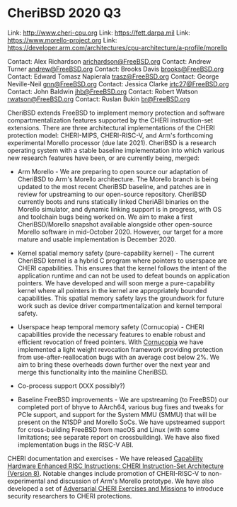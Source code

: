 # CheriBSD 2020 Q3

Link:    http://www.cheri-cpu.org
Link:    https://fett.darpa.mil
Link:    https://www.morello-project.org
Link:    https://developer.arm.com/architectures/cpu-architecture/a-profile/morello

Contact: Alex Richardson <arichardson@FreeBSD.org>
Contact: Andrew Turner <andrew@FreeBSD.org>
Contact: Brooks Davis <brooks@FreeBSD.org>
Contact: Edward Tomasz Napierala <trasz@FreeBSD.org>
Contact: George Neville-Neil <gnn@FreeBSD.org>
Contact: Jessica Clarke <jrtc27@FreeBSD.org>
Contact: John Baldwin <jhb@FreeBSD.org>
Contact: Robert Watson <rwatson@FreeBSD.org>
Contact: Ruslan Bukin <br@FreeBSD.org>

CheriBSD extends FreeBSD to implement memory protection and software
compartmentalization features supported by the CHERI instruction-set
extensions.  There are three architectural implementations of the
CHERI protection model: CHERI-MIPS, CHERI-RISC-V, and Arm's forthcoming
experimental Morello processor (due late 2021).  CheriBSD is a research
operating system with a stable baseline implementation into which
various new research features have been, or are currently being, merged:

- Arm Morello - We are preparing to open source our adaptation of
CheriBSD to Arm's Morello architecture.  The Morello branch is being
updated to the most recent CheriBSD baseline, and patches are in review
for upstreaming to our open-source repository.  CheriBSD currently boots
and runs statically linked CheriABI binaries on the Morello simulator,
and dynamic linking support is in progress, with OS and toolchain bugs
being worked on.  We aim to make a first CheriBSD/Morello snapshot
available alongside other open-source Morello software in mid-October
2020\.  However, our target for a more mature and usable implementation
is December 2020.

- Kernel spatial memory safety (pure-capability kernel) - The current
CheriBSD kernel is a hybrid C program where pointers to userspace
are CHERI capabilities. This ensures that the kernel follows the
intent of the application runtime and can not be used to defeat
bounds on application pointers. We have developed and will soon
merge a pure-capability kernel where all pointers in the kernel are
appropriately bounded capabilities. This spatial memory safety lays the
groundwork for future work such as device driver compartmentalization
and kernel temporal safety.

- Userspace heap temporal memory safety (Cornucopia) - CHERI
capabilities provide the necessary features to enable
robust and efficient revocation of freed pointers.  With
[Cornucopia](https://www.cl.cam.ac.uk/research/security/ctsrd/pdfs/2020oakland-cornucopia.pdf)
we have implemented a light weight revocation framework providing
protection from use-after-reallocation bugs with an average cost below
2%.  We aim to bring these overheads down further over the next year and
merge this functionality into the mainline CheriBSD.

- Co-process support (XXX possibly?)

- Baseline FreeBSD improvements - We are upstreaming (to FreeBSD) our
completed port of bhyve to AArch64, various bug fixes and tweaks for PCIe
support, and support for the System MMU (SMMU) that will be present on the
N1SDP and Morello SoCs.  We have upstreamed support for cross-building
FreeBSD from macOS and Linux (with some limitations; see separate report on
crossbuilding).  We have also fixed implementation bugs in the RISC-V ABI.

CHERI documentation and exercises - We have released [Capability
Hardware Enhanced RISC Instructions: CHERI Instruction-Set Architecture
(Version 8)](https://www.cl.cam.ac.uk/techreports/UCAM-CL-TR-951.pdf).
Notable changes include promotion of CHERI-RISC-V to non-experimental
and discussion of Arm's Morello prototype.
We have also developed a set of [Adversarial CHERI Exercises and
Missions](https://ctsrd-cheri.github.io/cheri-exercises/#adversarial-cheri-exercises-and-missions)
to introduce security researchers to CHERI protections.

